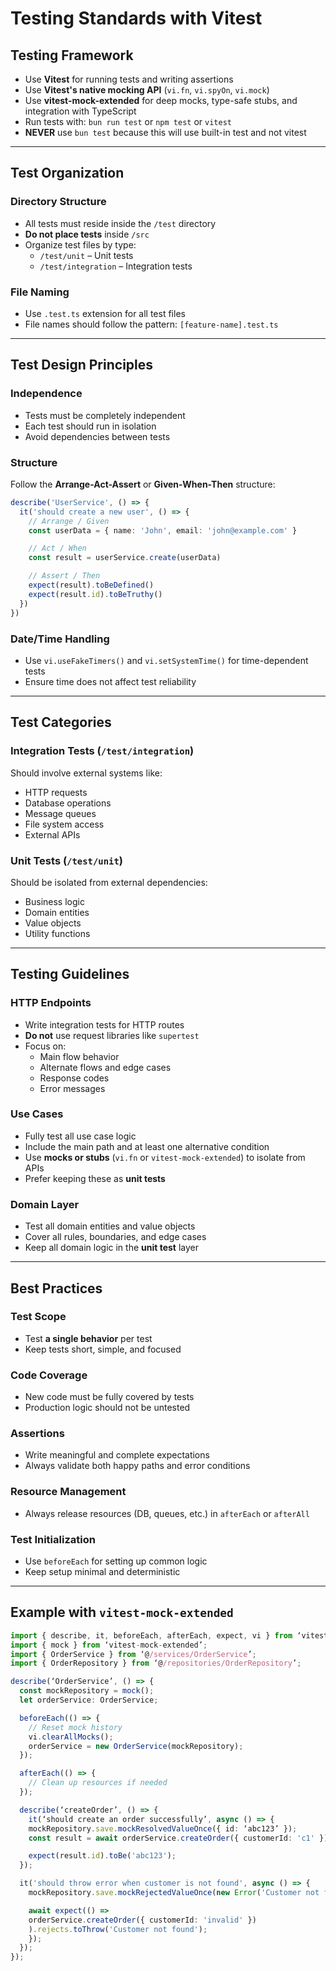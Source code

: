 # Testing Standards with Vitest

## Testing Framework

- Use **Vitest** for running tests and writing assertions
- Use **Vitest's native mocking API** (`vi.fn`, `vi.spyOn`, `vi.mock`)
- Use **vitest-mock-extended** for deep mocks, type-safe stubs, and integration with TypeScript
- Run tests with: `bun run test` or `npm test` or `vitest`
- **NEVER** use `bun test` because this will use built-in test and not vitest

---

## Test Organization

### Directory Structure

- All tests must reside inside the `/test` directory
- **Do not place tests** inside `/src`
- Organize test files by type:
  - `/test/unit` – Unit tests
  - `/test/integration` – Integration tests

### File Naming

- Use `.test.ts` extension for all test files
- File names should follow the pattern: `[feature-name].test.ts`

---

## Test Design Principles

### Independence

- Tests must be completely independent
- Each test should run in isolation
- Avoid dependencies between tests

### Structure

Follow the **Arrange-Act-Assert** or **Given-When-Then** structure:

```typescript
describe('UserService', () => {
  it('should create a new user', () => {
    // Arrange / Given
    const userData = { name: 'John', email: 'john@example.com' }

    // Act / When
    const result = userService.create(userData)

    // Assert / Then
    expect(result).toBeDefined()
    expect(result.id).toBeTruthy()
  })
})
```

### Date/Time Handling

- Use `vi.useFakeTimers()` and `vi.setSystemTime()` for time-dependent tests
- Ensure time does not affect test reliability

---

## Test Categories

### Integration Tests (`/test/integration`)

Should involve external systems like:

- HTTP requests
- Database operations
- Message queues
- File system access
- External APIs

### Unit Tests (`/test/unit`)

Should be isolated from external dependencies:

- Business logic
- Domain entities
- Value objects
- Utility functions

---

## Testing Guidelines

### HTTP Endpoints

- Write integration tests for HTTP routes
- **Do not** use request libraries like `supertest`
- Focus on:
  - Main flow behavior
  - Alternate flows and edge cases
  - Response codes
  - Error messages

### Use Cases

- Fully test all use case logic
- Include the main path and at least one alternative condition
- Use **mocks or stubs** (`vi.fn` or `vitest-mock-extended`) to isolate from APIs
- Prefer keeping these as **unit tests**

### Domain Layer

- Test all domain entities and value objects
- Cover all rules, boundaries, and edge cases
- Keep all domain logic in the **unit test** layer

---

## Best Practices

### Test Scope

- Test **a single behavior** per test
- Keep tests short, simple, and focused

### Code Coverage

- New code must be fully covered by tests
- Production logic should not be untested

### Assertions

- Write meaningful and complete expectations
- Always validate both happy paths and error conditions

### Resource Management

- Always release resources (DB, queues, etc.) in `afterEach` or `afterAll`

### Test Initialization

- Use `beforeEach` for setting up common logic
- Keep setup minimal and deterministic

---

## Example with `vitest-mock-extended`

```typescript
import { describe, it, beforeEach, afterEach, expect, vi } from ‘vitest’;
import { mock } from ‘vitest-mock-extended’;
import { OrderService } from ‘@/services/OrderService’;
import { OrderRepository } from ‘@/repositories/OrderRepository’;

describe(‘OrderService’, () => {
  const mockRepository = mock();
  let orderService: OrderService;

  beforeEach(() => {
    // Reset mock history
    vi.clearAllMocks();
    orderService = new OrderService(mockRepository);
  });

  afterEach(() => {
    // Clean up resources if needed
  });

  describe(‘createOrder’, () => {
    it(‘should create an order successfully’, async () => {
    mockRepository.save.mockResolvedValueOnce({ id: ‘abc123’ });
    const result = await orderService.createOrder({ customerId: 'c1' });

    expect(result.id).toBe('abc123');
  });

  it('should throw error when customer is not found', async () => {
    mockRepository.save.mockRejectedValueOnce(new Error('Customer not found'));

    await expect(() =>
    orderService.createOrder({ customerId: 'invalid' })
    ).rejects.toThrow('Customer not found');
    });
  });
});
```
